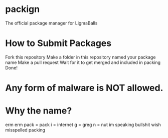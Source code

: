 # packign
The official package manager for LigmaBalls
# How to Submit Packages
Fork this repository
Make a folder in this repository named your package name
Make a pull request
Wait for it to get merged and included in packing
Done!
# Any form of malware is NOT allowed.
# Why the name?
erm erm pack = pack i = internet g = greg n = nut im speaking bullshit wish misspelled packing
